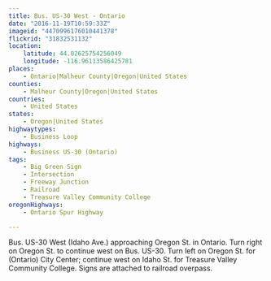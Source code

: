 ```yaml
---
title: Bus. US-30 West - Ontario
date: "2016-11-19T10:59:33Z"
imageid: "4470996176010441378"
flickrid: "31832531132"
location:
    latitude: 44.02625754256049
    longitude: -116.96113586425781
places:
    - Ontario|Malheur County|Oregon|United States
counties:
    - Malheur County|Oregon|United States
countries:
    - United States
states:
    - Oregon|United States
highwaytypes:
    - Business Loop
highways:
    - Business US-30 (Ontario)
tags:
    - Big Green Sign
    - Intersection
    - Freeway Junction
    - Railroad
    - Treasure Valley Community College
oregonHighways:
    - Ontario Spur Highway

---
```

Bus. US-30 West (Idaho Ave.) approaching Oregon St. in Ontario.  Turn right on Oregon St. to continue west on Bus. US-30.  Turn left on Oregon St. for (Ontario) City Center; continue west on Idaho St. for Treasure Valley Community College.  Signs are attached to railroad overpass.